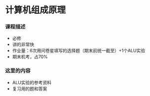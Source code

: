 # 计算机组成原理

### 课程描述

- 必修
- 讲的非常快
- 作业量：6次用问卷星填写的选择题（期末前统一截至）+1个ALU实验
- 期末机考，占70%

### 这里的内容

- ALU实验的参考资料
- 复习用的题和答案

